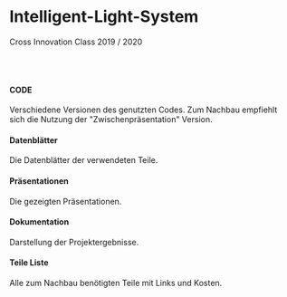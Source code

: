 # Intelligent-Light-System
Cross Innovation Class 2019 / 2020

<br />
<br />

#### CODE
Verschiedene Versionen des genutzten Codes. 
Zum Nachbau empfiehlt sich die Nutzung der "Zwischenpräsentation" Version.
<br />
#### Datenblätter
Die Datenblätter der verwendeten Teile.
<br />
#### Präsentationen
Die gezeigten Präsentationen.
<br />
#### Dokumentation
Darstellung der Projektergebnisse.
<br />
#### Teile Liste
Alle zum Nachbau benötigten Teile mit Links und Kosten.
